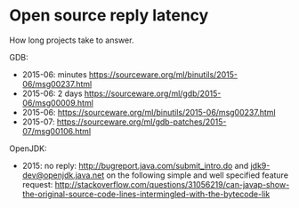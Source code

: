 # Open source reply latency

How long projects take to answer.

GDB:

- 2015-06: minutes <https://sourceware.org/ml/binutils/2015-06/msg00237.html>
- 2015-06: 2 days <https://sourceware.org/ml/gdb/2015-06/msg00009.html>
- 2015-06: <https://sourceware.org/ml/binutils/2015-06/msg00237.html>
- 2015-07: <https://sourceware.org/ml/gdb-patches/2015-07/msg00106.html>

OpenJDK:

- 2015: no reply: http://bugreport.java.com/submit_intro.do and jdk9-dev@openjdk.java.net on the following simple and well specified feature request:  http://stackoverflow.com/questions/31056219/can-javap-show-the-original-source-code-lines-intermingled-with-the-bytecode-lik
